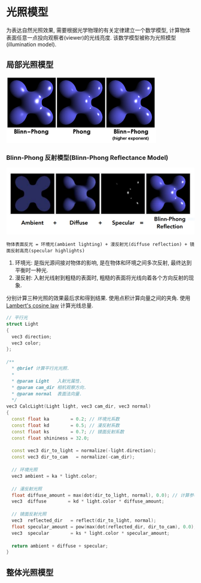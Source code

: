# 光照模型

为表达自然光照效果, 需要根据光学物理的有关定律建立一个数学模型, 计算物体表面任意一点投向观察者(viewer)的光线亮度. 该数学模型被称为光照模型(illumination model).

## 局部光照模型

![](assets/blinn_phong_and_phong.png)

### Blinn-Phong 反射模型(Blinn-Phong Reflectance Model)

![](assets/blinn_phong.png)

```
物体表面反光 = 环境光(ambient lighting) + 漫反射光(diffuse reflection) + 镜面反射高亮(specular highlights)
```

1. 环境光: 是指光源间接对物体的影响, 是在物体和环境之间多次反射, 最终达到平衡时一种光.
2. 漫反射: 入射光线射到粗糙的表面时, 粗糙的表面将光线向着各个方向反射的现象.

分别计算三种光照的效果最后求和得到结果. 使用点积计算向量之间的夹角. 使用 [Lambert's cosine law] 计算光线总量.

```c++
// 平行光
struct Light
{
  vec3 direction;
  vec3 color;
};

/**
  * @brief 计算平行光光照.
  *
  * @param Light   入射光属性.
  * @param cam_dir 相机观察方向.
  * @param normal  表面法向量.
  */
vec3 CalcLight(Light light, vec3 cam_dir, vec3 normal)
{
  const float ka        = 0.2; // 环境光系数
  const float kd        = 0.5; // 漫反射系数
  const float ks        = 0.7; // 镜面反射系数
  const float shininess = 32.0;

  const vec3 dir_to_light = normalize(-light.direction);
  const vec3 dir_to_cam   = normalize(-cam_dir);

  // 环境光照
  vec3 ambient = ka * light.color;

  // 漫反射光照
  float diffuse_amount = max(dot(dir_to_light, normal), 0.0); // 计算参与漫反射的光线总量
  vec3  diffuse        = kd * light.color * diffuse_amount;

  // 镜面反射光照
  vec3  reflected_dir   = reflect(dir_to_light, normal);                                       // 计算反射光线方向
  float specular_amount = pow(max(dot(reflected_dir, dir_to_cam), 0.0), u_material.shininess); // 计算参与镜面反射的光线总量
  vec3  specular        = ks * light.color * specular_amount;

  return ambient + diffuse + specular;
}
```

## 整体光照模型

[lambert's cosine law]: https://en.wikipedia.org/wiki/Lambert%27s_cosine_law

